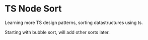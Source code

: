 # TS Node Sort

Learning more TS design patterns, sorting datastructures using ts.

Starting with bubble sort, will add other sorts later.